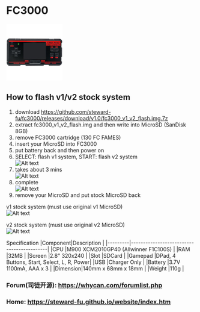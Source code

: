 # FC3000
![Alt text](imgs/main.jpg)

## How to flash v1/v2 stock system
1. download https://github.com/steward-fu/fc3000/releases/download/v1.0/fc3000_v1_v2_flash.img.7z
2. extract fc3000_v1_v2_flash.img and then write into MicroSD (SanDisk 8GB)
3. remove FC3000 cartridge (130 FC FAMES)
4. insert your MicroSD into FC3000
5. put battery back and then power on
6. SELECT: flash v1 system, START: flash v2 system  
![Alt text](https://steward-fu.github.io/website/handheld/fc3000/v1v2_flash/4.jpg)
7. takes about 3 mins  
![Alt text](https://steward-fu.github.io/website/handheld/fc3000/v1v2_flash/6.jpg)
8. complete  
![Alt text](https://steward-fu.github.io/website/handheld/fc3000/v1v2_flash/8.jpg)
9. remove your MicroSD and put stock MicroSD back  
  
v1 stock system (must use original v1 MicroSD)  
![Alt text](https://steward-fu.github.io/website/handheld/fc3000/v1v2_flash/10.jpg)
  
v2 stock system (must use original v2 MicroSD)  
![Alt text](https://steward-fu.github.io/website/handheld/fc3000/v1v2_flash/11.jpg)
  
Specification
|Component|Description                                |
|---------|-------------------------------------------|
|CPU      |M900 XCM2010GP40 (Allwinner F1C100S)       |
|RAM      |32MB                                       |
|Screen   |2.8" 320x240                               |
|Slot     |SDCard                                     |
|Gamepad  |DPad, 4 Buttons, Start, Select, L, R, Power|
|USB      |Charger Only                               |
|Battery  |3.7V 1100mA, AAA x 3                       |
|Dimension|140mm x 68mm x 18mm                        |
|Weight   |110g                                       |
  
### Forum(司徒开源): https://whycan.com/forumlist.php
### Home: https://steward-fu.github.io/website/index.htm
